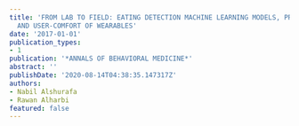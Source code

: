 ```yaml
---
title: 'FROM LAB TO FIELD: EATING DETECTION MACHINE LEARNING MODELS, PRIVACY, STIGMA
  AND USER-COMFORT OF WEARABLES'
date: '2017-01-01'
publication_types:
- 1
publication: '*ANNALS OF BEHAVIORAL MEDICINE*'
abstract: ''
publishDate: '2020-08-14T04:38:35.147317Z'
authors:
- Nabil Alshurafa
- Rawan Alharbi
featured: false
---
```

